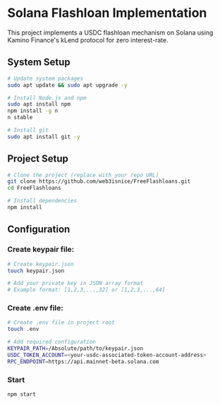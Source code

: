 # Solana Flashloan Implementation

This project implements a USDC flashloan mechanism on Solana using Kamino Finance's kLend protocol for zero interest-rate.

## System Setup

```sh
# Update system packages
sudo apt update && sudo apt upgrade -y

# Install Node.js and npm 
sudo apt install npm
npm install -g n
n stable

# Install git
sudo apt install git -y
```

## Project Setup

```sh
# Clone the project (replace with your repo URL)
git clone https://github.com/web3isnice/FreeFlashloans.git
cd FreeFlashloans

# Install dependencies
npm install 
```

## Configuration

### Create keypair file:

```sh
# Create keypair.json
touch keypair.json

# Add your private key in JSON array format
# Example format: [1,2,3,...,32] or [1,2,3,...,64]
```

### Create .env file:

```sh
# Create .env file in project root
touch .env

# Add required configuration
KEYPAIR_PATH=/Absolute/path/to/keypair.json
USDC_TOKEN_ACCOUNT=<your-usdc-associated-token-account-address> 
RPC_ENDPOINT=https://api.mainnet-beta.solana.com 
```

### Start

```bash
npm start
```
